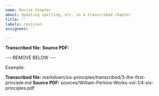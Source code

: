 ```yaml
---
name: Revise Chapter
about: Updating spelling, etc. in a transcribed chapter
title: ''
labels: revision
assignees: ''

---
```


**Transcribed file:**
**Source PDF:**

--- REMOVE BELOW ---

Example:

**Transcribed file:** markdown/six-principles/transcribed/3-the-first-principle.md
**Source PDF:** sources/William-Perkins-Works-vol-1/4-six-principles.pdf
